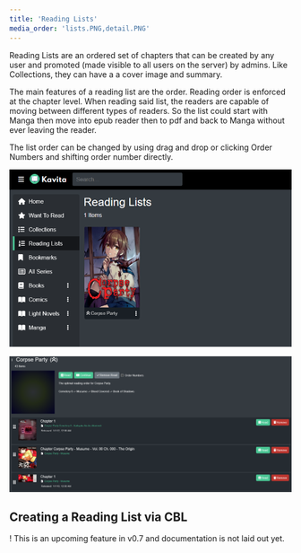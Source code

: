 ```yaml
---
title: 'Reading Lists'
media_order: 'lists.PNG,detail.PNG'
---
```


Reading Lists are an ordered set of chapters that can be created by any user and promoted (made visible to all users on the server) by admins. Like Collections, they can have a a cover image and summary. 

The main features of a reading list are the order. Reading order is enforced at the chapter level. When reading said list, the readers are capable of moving between different types of readers. So the list could start with Manga then move into epub reader then to pdf and back to Manga without ever leaving the reader. 

The list order can be changed by using drag and drop or clicking Order Numbers and shifting order number directly. 

![lists](lists.PNG "lists")

![detail](detail.PNG "detail")

## Creating a Reading List via CBL
! This is an upcoming feature in v0.7 and documentation is not laid out yet. 
